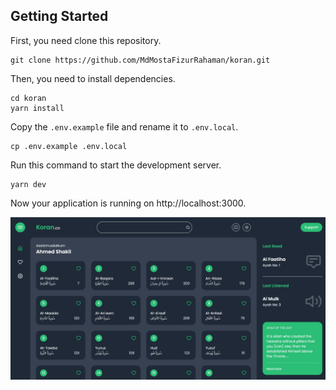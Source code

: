 ## Getting Started

First, you need clone this repository.

```
git clone https://github.com/MdMostaFizurRahaman/koran.git
```

Then, you need to install dependencies.

```
cd koran
yarn install
```

Copy the `.env.example` file and rename it to `.env.local`.

```
cp .env.example .env.local
```

Run this command to start the development server.

```
yarn dev
```

Now your application is running on http://localhost:3000.

![Preview](https://raw.githubusercontent.com/MdMostaFizurRahaman/koran/develop/preview.png)
